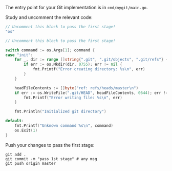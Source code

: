 The entry point for your Git implementation is in `cmd/mygit/main.go`.

Study and uncomment the relevant code: 

```go
// Uncomment this block to pass the first stage!
"os"
```

```go
// Uncomment this block to pass the first stage!

switch command := os.Args[1]; command {
case "init":
	for _, dir := range []string{".git", ".git/objects", ".git/refs"} {
		if err := os.Mkdir(dir, 0755); err != nil {
			fmt.Printf("Error creating directory: %s\n", err)
		}
	}

	headFileContents := []byte("ref: refs/heads/master\n")
	if err := os.WriteFile(".git/HEAD", headFileContents, 0644); err != nil {
		fmt.Printf("Error writing file: %s\n", err)
	}

	fmt.Println("Initialized git directory")

default:
	fmt.Printf("Unknown command %s\n", command)
	os.Exit(1)
}
```

Push your changes to pass the first stage:

```
git add .
git commit -m "pass 1st stage" # any msg
git push origin master
```

